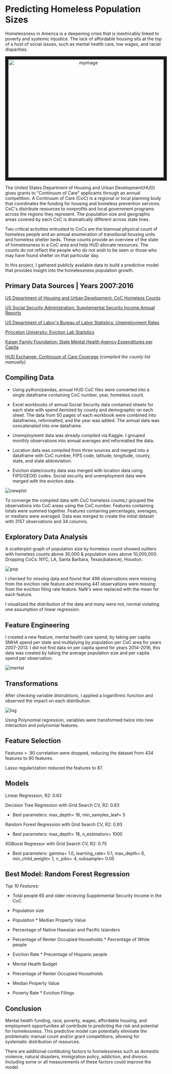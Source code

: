 # Predicting Homeless Population Sizes 

Homelessness in America is a deepening crisis that is inextricably linked to poverty and systemic injustice. The lack of affordable housing sits at the top of a host of social issues, such as mental health care, low wages, and racial disparities.    

<p align="center"> <a href="http://www.youtube.com/watch?feature=player_embedded&v=7f9dqQBYjcA" target="_blank"><img src="http://img.youtube.com/vi/7f9dqQBYjcA/0.jpg" 
alt="myimage" width="500" height="380" border="10" /></a> </p>

The United States Department of Housing and Urban Development(HUD) gives grants to "Continuum of Care" applicants through an annual competition. A Continuum of Care (CoC) is a regional or local planning body that coordinates the funding for housing and homeless prevention services. CoC's distribute resources to nonprofits and local government programs across the regions they represent. The population size and geographic areas covered by each CoC is dramatically different across state lines. 

Two critical activities entrusted to CoCs are the biannual physical count of homeless people and an annual enumeration of transitional housing units and homeless shelter beds. These counts provide an overview of the state of homelessness in a CoC area and help HUD allocate resources. The counts do not reflect the people who do not wish to be seen or those who may have found shelter on that particular day. 

In this project, I gathered publicly available data to build a predictive model that provides insight into the homelessness population growth. 

## Primary Data Sources | Years 2007:2016

[US Department of Housing and Urban Development: CoC Homeless Counts](https://www.hudexchange.info/resource/3031/pit-and-hic-data-since-2007/)

[US Social Security Administration: Supplemental Security Income Annual Reports](https://www.ssa.gov/policy/docs/statcomps/ssi_sc/2016/index.html) 

[US Department of Labor's Bureau of Labor Statistics: Unemployment Rates](https://www.kaggle.com/jayrav13/unemployment-by-county-us/data)

[Princeton University: Eviction Lab Statistics](https://data-downloads.evictionlab.org/)

[Kaiser Family Foundation: State Mental Health Agency Expenditures per Capita](https://www.kff.org/other/state-indicator/smha-expenditures-per-capita/?currentTimeframe=0&sortModel=%7B%22colId%22:%22Location%22,%22sort%22:%22asc%22%7D)


[HUD Exchange: Continuum of Care Coverage](https://www.hudexchange.info/resource/4981/fy-2016-continuums-of-care-names-and-numbers/)
*(compiled the county list manually)*

## Compiling Data 

- Using python/pandas, annual HUD CoC files were converted into a single dataframe containing CoC number, year, homeless count. 

- Excel workbooks of annual Social Security data contained sheets for each state with spend itemized by county and demographic on each sheet. The data from 50 pages of each workbook were combined into dataframes, reformatted, and the year was added. The annual data was concatenated into one dataframe. 

- Unemployment data was already compiled via Kaggle. I grouped monthly observations into annual averages and reformatted the data.  

- Location data was compiled from three sources and merged into a dataframe with CoC number, FIPS code, latitude, longitude, county, state, and state abbreviation.

- Eviction state/county data was merged with location data using FIPS/GEOID codes. Social security and unemployment data were merged with the eviction data.  

![newplot](https://user-images.githubusercontent.com/54602329/65059429-ffd9a280-d943-11e9-8e93-231a6809c334.png)

 
To converge the compiled data with CoC homeless counts,I grouped the observations into CoC areas using the CoC number. Features containing totals were summed together. Features containing percentages, averages, or medians were averaged. Data was merged to create the initial dataset with 3157 observations and 34 columns. 

## Exploratory Data Analysis

A scatterplot graph of population size by homeless count showed outliers with homeless counts above 30,000 & population sizes above 10,000,000. Dropping CoCs: NYC, LA, Santa Barbara, Texas(balance), Houston.

![pop](https://user-images.githubusercontent.com/54602329/64926721-cfbcc300-d7ce-11e9-97c4-22c85755bf37.png)

I checked for missing data and found that 498 observations were missing from the eviction rate feature and missing 441 observations were missing from the eviction filing rate feature. NaN's were replaced with the mean for each feature. 

I visualized the distribution of the data and many were not, normal violating one assumption of linear regression. 





## Feature Engineering

I created a new feature, mental health care spend, by taking per capita SMHA spend per state and multiplying by population per CoC area for years 2007-2013. I did not find data on per capita spend for years 2014-2016, this data was created by taking the average population size and per capita spend per observation. 

![mental](https://user-images.githubusercontent.com/54602329/65061125-44b30880-d947-11e9-9251-b95a9c650932.png)

## Transformations

After checking variable distrubtions, I applied a logarithmic function and observed the impact on each distribution.

![log](https://user-images.githubusercontent.com/54602329/65061897-da9b6300-d948-11e9-9282-a8549e939f2e.png)

Using Polynomial regression, variables were transformed twice into new interaction and polynomial features.

## Feature Selection

Features > .90 correlation were dropped, reducing the dataset from 434 features to 90 features. 

Lasso regularization reduced the features to 87. 

## Models 

Linear Regression, R2: 0.63 

Decision Tree Regression with Grid Search CV, R2: 0.83
 
 - Best parameters: max_depth= 18, min_samples_leaf= 5

Random Forest Regression with Grid Search CV, R2: 0.93

 - Best parameters: max_depth= 18, n_estimators= 1000

XGBoost Regressor with Grid Search CV, R2: 0.75

 - Best parameters: gamma= 1.0, learning_rate= 0.1, max_depth= 6, min_child_weight= 1, n_jobs= 4, subsample= 0.05

## Best Model: Random Forest Regression

_Top 10 Features:_

 - Total people 65 and older recieving Supplemental Security Income in the CoC
 
 - Population size
 
 - Population * Median Property Value
 
 - Percentage of Native Hawaiian and Pacific Islanders
 
 - Percentage of Renter Occupied Households * Percentage of White people
 
 - Eviction Rate *  Precentage of Hispanic people
 
 - Mental Health Budget
 
 - Precentage of Renter Occupied Households
 
 - Median Property Value
 
 - Poverty Rate * Eviction Filings

## Conclusion

Mental health funding, race, poverty, wages, affordable housing, and employment opportunities all contribute to predicting the risk and potential for homelessness. This predictive model can potentially eliminate the problematic manual count and/or grant competitions, allowing for systematic distribution of resources.

There are additional contibuting factors to homelessness such as domestic violence, natural disasters, immigration policy, addiction, and divorce. Including some or all measurements of these factors could improve the model. 
